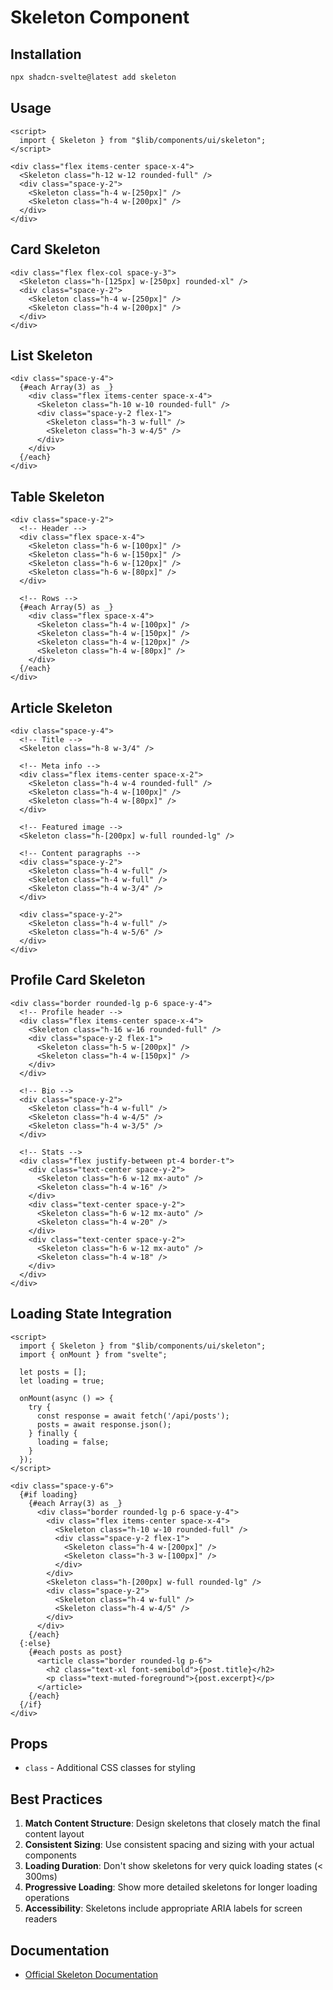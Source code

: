# Skeleton Component

## Installation

```bash
npx shadcn-svelte@latest add skeleton
```

## Usage

```svelte
<script>
  import { Skeleton } from "$lib/components/ui/skeleton";
</script>

<div class="flex items-center space-x-4">
  <Skeleton class="h-12 w-12 rounded-full" />
  <div class="space-y-2">
    <Skeleton class="h-4 w-[250px]" />
    <Skeleton class="h-4 w-[200px]" />
  </div>
</div>
```

## Card Skeleton

```svelte
<div class="flex flex-col space-y-3">
  <Skeleton class="h-[125px] w-[250px] rounded-xl" />
  <div class="space-y-2">
    <Skeleton class="h-4 w-[250px]" />
    <Skeleton class="h-4 w-[200px]" />
  </div>
</div>
```

## List Skeleton

```svelte
<div class="space-y-4">
  {#each Array(3) as _}
    <div class="flex items-center space-x-4">
      <Skeleton class="h-10 w-10 rounded-full" />
      <div class="space-y-2 flex-1">
        <Skeleton class="h-3 w-full" />
        <Skeleton class="h-3 w-4/5" />
      </div>
    </div>
  {/each}
</div>
```

## Table Skeleton

```svelte
<div class="space-y-2">
  <!-- Header -->
  <div class="flex space-x-4">
    <Skeleton class="h-6 w-[100px]" />
    <Skeleton class="h-6 w-[150px]" />
    <Skeleton class="h-6 w-[120px]" />
    <Skeleton class="h-6 w-[80px]" />
  </div>
  
  <!-- Rows -->
  {#each Array(5) as _}
    <div class="flex space-x-4">
      <Skeleton class="h-4 w-[100px]" />
      <Skeleton class="h-4 w-[150px]" />
      <Skeleton class="h-4 w-[120px]" />
      <Skeleton class="h-4 w-[80px]" />
    </div>
  {/each}
</div>
```

## Article Skeleton

```svelte
<div class="space-y-4">
  <!-- Title -->
  <Skeleton class="h-8 w-3/4" />
  
  <!-- Meta info -->
  <div class="flex items-center space-x-2">
    <Skeleton class="h-4 w-4 rounded-full" />
    <Skeleton class="h-4 w-[100px]" />
    <Skeleton class="h-4 w-[80px]" />
  </div>
  
  <!-- Featured image -->
  <Skeleton class="h-[200px] w-full rounded-lg" />
  
  <!-- Content paragraphs -->
  <div class="space-y-2">
    <Skeleton class="h-4 w-full" />
    <Skeleton class="h-4 w-full" />
    <Skeleton class="h-4 w-3/4" />
  </div>
  
  <div class="space-y-2">
    <Skeleton class="h-4 w-full" />
    <Skeleton class="h-4 w-5/6" />
  </div>
</div>
```

## Profile Card Skeleton

```svelte
<div class="border rounded-lg p-6 space-y-4">
  <!-- Profile header -->
  <div class="flex items-center space-x-4">
    <Skeleton class="h-16 w-16 rounded-full" />
    <div class="space-y-2 flex-1">
      <Skeleton class="h-5 w-[200px]" />
      <Skeleton class="h-4 w-[150px]" />
    </div>
  </div>
  
  <!-- Bio -->
  <div class="space-y-2">
    <Skeleton class="h-4 w-full" />
    <Skeleton class="h-4 w-4/5" />
    <Skeleton class="h-4 w-3/5" />
  </div>
  
  <!-- Stats -->
  <div class="flex justify-between pt-4 border-t">
    <div class="text-center space-y-2">
      <Skeleton class="h-6 w-12 mx-auto" />
      <Skeleton class="h-4 w-16" />
    </div>
    <div class="text-center space-y-2">
      <Skeleton class="h-6 w-12 mx-auto" />
      <Skeleton class="h-4 w-20" />
    </div>
    <div class="text-center space-y-2">
      <Skeleton class="h-6 w-12 mx-auto" />
      <Skeleton class="h-4 w-18" />
    </div>
  </div>
</div>
```

## Loading State Integration

```svelte
<script>
  import { Skeleton } from "$lib/components/ui/skeleton";
  import { onMount } from "svelte";
  
  let posts = [];
  let loading = true;
  
  onMount(async () => {
    try {
      const response = await fetch('/api/posts');
      posts = await response.json();
    } finally {
      loading = false;
    }
  });
</script>

<div class="space-y-6">
  {#if loading}
    {#each Array(3) as _}
      <div class="border rounded-lg p-6 space-y-4">
        <div class="flex items-center space-x-4">
          <Skeleton class="h-10 w-10 rounded-full" />
          <div class="space-y-2 flex-1">
            <Skeleton class="h-4 w-[200px]" />
            <Skeleton class="h-3 w-[100px]" />
          </div>
        </div>
        <Skeleton class="h-[200px] w-full rounded-lg" />
        <div class="space-y-2">
          <Skeleton class="h-4 w-full" />
          <Skeleton class="h-4 w-4/5" />
        </div>
      </div>
    {/each}
  {:else}
    {#each posts as post}
      <article class="border rounded-lg p-6">
        <h2 class="text-xl font-semibold">{post.title}</h2>
        <p class="text-muted-foreground">{post.excerpt}</p>
      </article>
    {/each}
  {/if}
</div>
```

## Props

- `class` - Additional CSS classes for styling

## Best Practices

1. **Match Content Structure**: Design skeletons that closely match the final content layout
2. **Consistent Sizing**: Use consistent spacing and sizing with your actual components
3. **Loading Duration**: Don't show skeletons for very quick loading states (< 300ms)
4. **Progressive Loading**: Show more detailed skeletons for longer loading operations
5. **Accessibility**: Skeletons include appropriate ARIA labels for screen readers

## Documentation

- [Official Skeleton Documentation](https://www.shadcn-svelte.com/docs/components/skeleton)